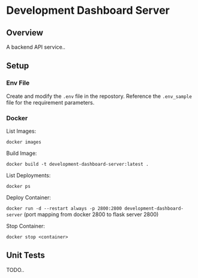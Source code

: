 # Development Dashboard Server

## Overview
A backend API service..

## Setup

### Env File
Create and modify the `.env` file in the repostory. Reference the `.env_sample` file for the requirement parameters.

### Docker

List Images: 

`docker images`

Build Image: 

`docker build -t development-dashboard-server:latest . `

List Deployments:

`docker ps`

Deploy Container:

`docker run -d --restart always -p 2800:2800 development-dashboard-server` (port mapping from docker 2800 to flask server 2800)

Stop Container:

`docker stop <container>`

## Unit Tests

TODO..